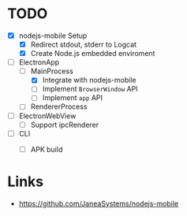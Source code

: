 # TODO
- [x] nodejs-mobile Setup
    - [x] Redirect stdout, stderr to Logcat
    - [x] Create Node.js embedded enviroment
- [ ] ElectronApp
    - [ ] MainProcess
        - [x] Integrate with nodejs-mobile
        - [ ] Implement `BrowserWindow` API
        - [ ] Implement `app` API
    - [ ] RendererProcess
- [ ] ElectronWebView
    - [ ] Support ipcRenderer
- [ ] CLI
    - [ ] APK build


# Links
- https://github.com/JaneaSystems/nodejs-mobile
